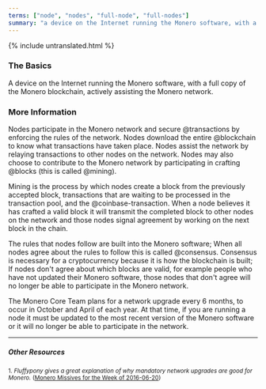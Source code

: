 ```yaml
---
terms: ["node", "nodes", "full-node", "full-nodes"]
summary: "a device on the Internet running the Monero software, with a full copy of the Monero blockchain, actively assisting the Monero network"
---
```


{% include untranslated.html %}
### The Basics

A device on the Internet running the Monero software, with a full copy of the Monero blockchain, actively assisting the Monero network.

### More Information

Nodes participate in the Monero network and secure @transactions by enforcing the rules of the network. Nodes download the entire @blockchain to know what transactions have taken place. Nodes assist the network by relaying transactions to other nodes on the network. Nodes may also choose to contribute to the Monero network by participating in crafting @blocks (this is called @mining).

Mining is the process by which nodes create a block from the previously accepted block, transactions that are waiting to be processed in the transaction pool, and the @coinbase-transaction. When a node believes it has crafted a valid block it will transmit the completed block to other nodes on the network and those nodes signal agreement by working on the next block in the chain.

The rules that nodes follow are built into the Monero software; When all nodes agree about the rules to follow this is called @consensus. Consensus is necessary for a cryptocurrency because it is how the blockchain is built; If nodes don't agree about which blocks are valid, for example people who have not updated their Monero software, those nodes that don't agree will no longer be able to participate in the Monero network.

The Monero Core Team plans for a network upgrade every 6 months, to occur in October and April of each year. At that time, if you are running a node it must be updated to the most recent version of the Monero software or it will no longer be able to participate in the network.

---

##### Other Resources
<sub>1. *Fluffypony gives a great explanation of why mandatory network upgrades are good for Monero.* ([Monero Missives for the Week of 2016-06-20](https://getmonero.org/2016/06/20/monero-missive-for-the-week-of-2016-06-20.html))</sub>
